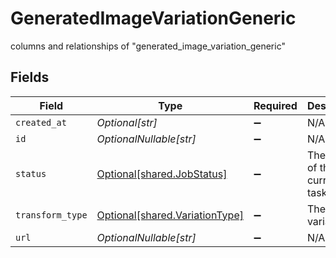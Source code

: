 # GeneratedImageVariationGeneric

columns and relationships of "generated_image_variation_generic"


## Fields

| Field                                                                  | Type                                                                   | Required                                                               | Description                                                            |
| ---------------------------------------------------------------------- | ---------------------------------------------------------------------- | ---------------------------------------------------------------------- | ---------------------------------------------------------------------- |
| `created_at`                                                           | *Optional[str]*                                                        | :heavy_minus_sign:                                                     | N/A                                                                    |
| `id`                                                                   | *OptionalNullable[str]*                                                | :heavy_minus_sign:                                                     | N/A                                                                    |
| `status`                                                               | [Optional[shared.JobStatus]](../../models/shared/jobstatus.md)         | :heavy_minus_sign:                                                     | The status of the current task.                                        |
| `transform_type`                                                       | [Optional[shared.VariationType]](../../models/shared/variationtype.md) | :heavy_minus_sign:                                                     | The type of variation.                                                 |
| `url`                                                                  | *OptionalNullable[str]*                                                | :heavy_minus_sign:                                                     | N/A                                                                    |
